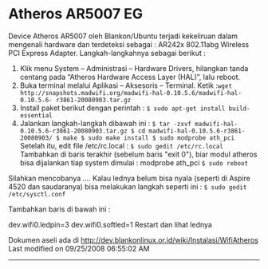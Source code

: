 # Atheros AR5007 EG
Device Atheros AR5007 oleh Blankon/Ubuntu terjadi kekeliruan dalam mengenali hardware dan terdeteksi sebagai : AR242x 802.11abg Wireless PCI Express 
Adapter. Langkah-langkahnya sebagai berikut :
   1. Klik menu System – Administrasi – Hardware Drivers, hilangkan tanda
      centang pada “Atheros Hardware Access Layer (HAL)”, lalu reboot.
   2. Buka terminal melalui Aplikasi – Aksesoris – Terminal. Ketik :`wget ​http://snapshots.madwifi.org/madwifi-hal-0.10.5.6/madwifi-hal-0.10.5.6- r3861-20080903.tar.gz`
   3. Install paket berikut dengan perintah :
      `$ sudo apt-get install build-essential`
   4. Jalankan langkah-langkah dibawah ini :
	```
      $ tar -zxvf madwifi-hal-0.10.5.6-r3861-20080903.tar.gz
      $ cd madwifi-hal-0.10.5.6-r3861-20080903/
      $ make
      $ sudo make install
      $ sudo modprobe ath_pci
	```
Setelah itu, edit file /etc/rc.local :
`$ sudo gedit /etc/rc.local`
Tambahkan di baris terakhir (sebelum baris "exit 0"), biar modul atheros bisa
dijalankan tiap system dimulai : modprobe ath_pci
`$ sudo reboot`

Silahkan mencobanya ....
Kalau lednya belum bisa nyala (seperti di Aspire 4520 dan saudaranya) bisa
melakukan langkah seperti ini :
`$ sudo gedit /etc/sysctl.conf`

Tambahkan baris di bawah ini :

>
dev.wifi0.ledpin=3
dev.wifi0.softled=1
Restart dan lihat lednya

Dokumen aseli ada di ​http://dev.blankonlinux.or.id/wiki/Instalasi/WifiAtheros
Last modified on 09/25/2008 06:55:02 AM

---
 



